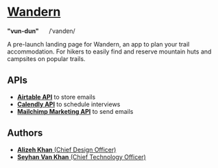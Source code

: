 # [Wandern ](https://www.wanderntrails.com)
**"vun-dun"** &nbsp;&nbsp;&nbsp;&nbsp; /ˈvandɐn/

A pre-launch landing page for Wandern, an app to plan your trail accommodation. For hikers to easily find and reserve mountain huts and campsites on popular trails.

## APIs
* [**Airtable API**](https://airtable.com/api) to store emails
* [**Calendly API**](https://calendly.stoplight.io/) to schedule interviews
* [**Mailchimp Marketing API**](https://mailchimp.com/developer/api/marketing/) to send emails

## Authors

* [**Alizeh Khan** (Chief Design Officer)](https://github.com/alizehkhan)
* [**Seyhan Van Khan** (Chief Technology Officer)](https://github.com/seyhanvankhan)
